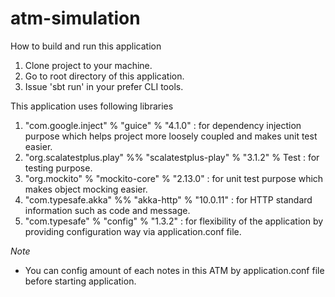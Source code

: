# atm-simulation

How to build and run this application
1. Clone project to your machine.
2. Go to root directory of this application.
3. Issue 'sbt run' in your prefer CLI tools.

This application uses following libraries
1. "com.google.inject" % "guice" % "4.1.0" : for dependency injection purpose which helps project more loosely coupled and makes unit test easier.
2. "org.scalatestplus.play" %% "scalatestplus-play" % "3.1.2" % Test : for testing purpose.
3. "org.mockito" % "mockito-core" % "2.13.0" : for unit test purpose which makes object mocking easier.
4. "com.typesafe.akka" %% "akka-http"   % "10.0.11" : for HTTP standard information such as code and message.
5. "com.typesafe" % "config" % "1.3.2" : for flexibility of the application by providing configuration way via application.conf file.

*Note*
- You can config amount of each notes in this ATM by application.conf file before starting application.